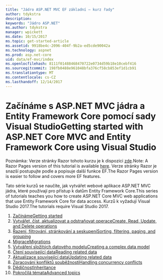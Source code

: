 ```yaml
---
title: "Jádro ASP.NET MVC EF základní – kurz řady"
author: tdykstra
description: 
keywords: "Jádro ASP.NET"
ms.author: tdykstra
manager: wpickett
ms.date: 10/15/2017
ms.topic: get-started-article
ms.assetid: 9918be4c-2096-404f-9b2a-ed5cde90042a
ms.technology: aspnet
ms.prod: asp.net-core
uid: data/ef-mvc/index
ms.openlocfilehash: 8111f01488468470722e0734d59b18e10cebf416
ms.sourcegitcommit: 198fb0488e961048bfa376cf58cb853ef1d1cb91
ms.translationtype: MT
ms.contentlocale: cs-CZ
ms.lasthandoff: 12/14/2017
---
```

# <a name="getting-started-with-aspnet-core-mvc-and-entity-framework-core-using-visual-studio"></a><span data-ttu-id="300ad-103">Začínáme s ASP.NET MVC jádra a Entity Framework Core pomocí sady Visual Studio</span><span class="sxs-lookup"><span data-stu-id="300ad-103">Getting started with ASP.NET Core MVC and Entity Framework Core using Visual Studio</span></span>

<span data-ttu-id="300ad-104">Poznámka: Verze stránky Razor tohoto kurzu je k dispozici [zde](xref:data/ef-rp/intro).</span><span class="sxs-lookup"><span data-stu-id="300ad-104">Note: A Razor Pages version of this tutorial is available [here](xref:data/ef-rp/intro).</span></span> <span data-ttu-id="300ad-105">Verze stránky Razor je snazší postupujte podle a popisuje další funkce EF.</span><span class="sxs-lookup"><span data-stu-id="300ad-105">The Razor Pages version is easier to follow and covers more EF features.</span></span>

<span data-ttu-id="300ad-106">Tato série kurzů se naučíte, jak vytvářet webové aplikace ASP.NET MVC jádra, které používají pro přístup k datům Entity Framework Core.</span><span class="sxs-lookup"><span data-stu-id="300ad-106">This series of tutorials teaches you how to create ASP.NET Core MVC web applications that use Entity Framework Core for data access.</span></span> <span data-ttu-id="300ad-107">Kurzů k vyžadují Visual Studio 2017.</span><span class="sxs-lookup"><span data-stu-id="300ad-107">The tutorials require Visual Studio 2017.</span></span>

1. [<span data-ttu-id="300ad-108">Začínáme</span><span class="sxs-lookup"><span data-stu-id="300ad-108">Getting started</span></span>](intro.md)
2. [<span data-ttu-id="300ad-109">Vytvářet, číst, aktualizovat a odstraňovat operace</span><span class="sxs-lookup"><span data-stu-id="300ad-109">Create, Read, Update, and Delete operations</span></span>](crud.md)
3. [<span data-ttu-id="300ad-110">Řazení, filtrování, stránkování a seskupení</span><span class="sxs-lookup"><span data-stu-id="300ad-110">Sorting, filtering, paging, and grouping</span></span>](sort-filter-page.md)
4. [<span data-ttu-id="300ad-111">Migrace</span><span class="sxs-lookup"><span data-stu-id="300ad-111">Migrations</span></span>](migrations.md)
5. [<span data-ttu-id="300ad-112">Vytváření složitých datového modelu</span><span class="sxs-lookup"><span data-stu-id="300ad-112">Creating a complex data model</span></span>](complex-data-model.md)
6. [<span data-ttu-id="300ad-113">Čtení související data</span><span class="sxs-lookup"><span data-stu-id="300ad-113">Reading related data</span></span>](read-related-data.md)
7. [<span data-ttu-id="300ad-114">Aktualizace související data</span><span class="sxs-lookup"><span data-stu-id="300ad-114">Updating related data</span></span>](update-related-data.md)
8. [<span data-ttu-id="300ad-115">Zpracování konfliktů souběžnosti</span><span class="sxs-lookup"><span data-stu-id="300ad-115">Handling concurrency conflicts</span></span>](concurrency.md)
9. [<span data-ttu-id="300ad-116">Dědičnost</span><span class="sxs-lookup"><span data-stu-id="300ad-116">Inheritance</span></span>](inheritance.md)
10. [<span data-ttu-id="300ad-117">Pokročilá témata</span><span class="sxs-lookup"><span data-stu-id="300ad-117">Advanced topics</span></span>](advanced.md)
